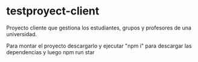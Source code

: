 # testproyect-client
Proyecto cliente que gestiona los estudiantes, grupos y profesores de una universidad.

Para montar el proyecto descargarlo y ejecutar "npm i" para descargar las dependencias y luego npm run star
